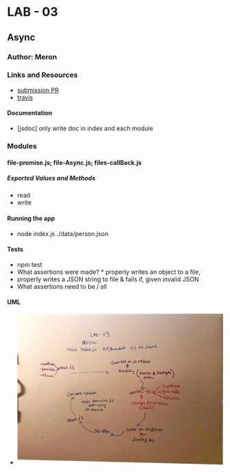 # LAB - 03

## Async

### Author: Meron

### Links and Resources
* [submission PR](https://github.com/meron-401n14/lab-03/pull/1)
* [travis](https://www.travis-ci.com/meron-401n14/lab-03)


#### Documentation
* [jsdoc] only write doc in index and each module


### Modules
#### file-promise.js; file-Async.js; files-callBack.js
##### Exported Values and Methods
 * read 
 * write

#### Running the app
* node index.js ./data/person.json

  
#### Tests
* npm test
* What assertions were made? * properly writes an object to a file,  
* properly writes a JSON string to file & fails if, given invalid JSON
* What assertions need to be / all

#### UML
* ![lab-03](async.jpg)


